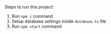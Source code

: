 Steps to run this project:

1. Run `npm i` command
2. Setup database settings inside `database.ts` file
3. Run `npm start` command
